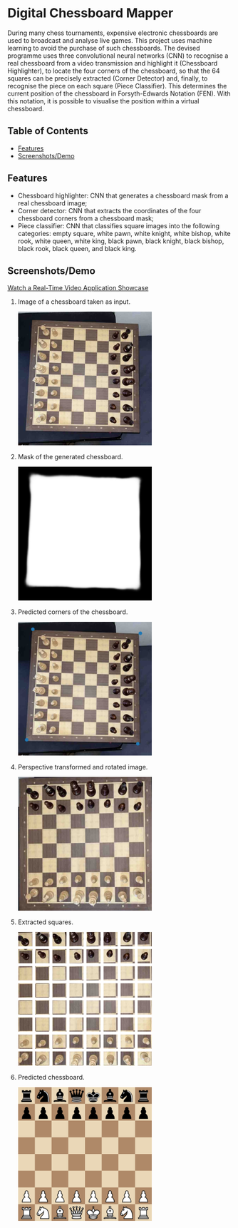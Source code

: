 # Digital Chessboard Mapper

During many chess tournaments, expensive electronic chessboards are used to broadcast and analyse live games. This project uses machine learning to avoid the purchase
of such chessboards. The devised programme uses three convolutional neural networks (CNN) to recognise a real chessboard from a video transmission and highlight it (Chessboard Highlighter), to locate the four corners of the chessboard, so that the 64 squares can be precisely extracted (Corner Detector) and, finally, to recognise the piece on each square (Piece Classifier). This determines the current position of the chessboard in Forsyth-Edwards Notation (FEN). With this notation, it is possible to visualise the position within a virtual chessboard.

## Table of Contents

- [Features](#features)
- [Screenshots/Demo](#screenshots-demo)

## Features

- Chessboard highlighter: CNN that generates a chessboard mask from a real chessboard image;
- Corner detector: CNN that extracts the coordinates of the four chessboard corners from a chessboard mask;
- Piece classifier: CNN that classifies square images into the following categories: empty square, white pawn, white knight, white bishop, white rook, white queen, white king, black pawn, black knight, black bishop, black rook, black queen, and black king.

## Screenshots/Demo

[Watch a Real-Time Video Application Showcase](https://youtu.be/ZVWDbiI0f2M)

1. Image of a chessboard taken as input.
   
   <img src="demo/demo_image.jpeg" width="300" height="300">

2. Mask of the generated chessboard.
   
   <img src="demo/highlighted_chessboard.png" width="300" height="300">

3. Predicted corners of the chessboard.
   
   <img src="demo/predicted_corners.png" width="300" height="300">

4. Perspective transformed and rotated image.
   
   <img src="demo/rotated_transformed_image.png" width="300" height="300">
   
5. Extracted squares.
    
   <img src="demo/extracted_squares.png" width="300" height="300">

6. Predicted chessboard.
   
   <img src="demo/predicted_chessboard.png" width="300" height="300">
